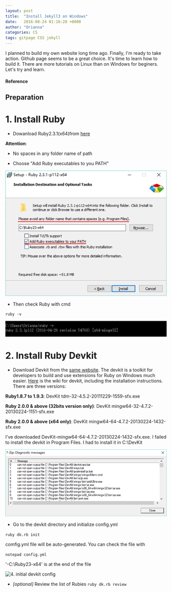 ```yaml
---
layout: post
title:  "Install Jekyll3 on Windows"
date:   2016-08-24 01:16:28 +0800
author: "Orianna"
categories: CS
tags: gitpage CSS jekyll
---
```


I planned to build my own website long time ago. Finally, I'm ready to take action. Github page seems to be a great choice. It's time to learn how to build it. There are more tutorials on Linux than on Windows for beginers. Let's try and learn.



#### Reference


## Preparation

# 1. Install Ruby

 * Dowanload Ruby2.3.1(x64)from [here](http://rubyinstaller.org/downloads/)

__Attention__:

 - No spaces in any folder name of path
 
 - Choose "Add Ruby executables to you PATH"
 
![1. install ruby](/images/2016-8-24/1.rubyinstall.png)

 
 * Then check Ruby with cmd

```
ruby -v
```
![2. check ruby](/images/2016-8-24/2.rubycheck.png)



# 2. Install Ruby Devkit

 * Download Devkit from the [same website](http://rubyinstaller.org/downloads/). 
The devkit is a toolkit for developers to build and use extensions for Ruby on Windows much easier. [Here](https://github.com/oneclick/rubyinstaller/wiki/Development-Kit#building-the-devkit)
is the wiki for devkit, including the installation instructions.
There are three versions:

 __Ruby1.8.7 to 1.9.3__: DevKit tdm-32-4.5.2-20111229-1559-sfx.exe 
 
 __Ruby 2.0.0 & above (32bits version only)__: DevKit mingw64-32-4.7.2-20130224-1151-sfx.exe
 
 __Ruby 2.0.0 & above (x64 only)__: DevKit mingw64-64-4.7.2-20130224-1432-sfx.exe

I've downloaded DevKit-mingw64-64-4.7.2-20130224-1432-sfx.exe. I failed to install the devkit in Program Files. I had to install it in C:\DevKit

![3. devkit fail](/images/2016-8-24/3.devkitfail.png)

 * Go to the devkit directory and initialize config.yml 
 
 
 ```ruby dk.rb init```
 
 comfig.yml file will be auto-generated. You can check the file with
 
 ```notepad config.yml```
 
 '-C:\Ruby23-x64' is at the end of the file
 
 ![4. initial devkit config](/images/2016-8-24/4.initdevkitconfig.png)
 
 
 * _[optional]_ Review the list of Rubies 
 ```ruby dk.rb review```
 

#